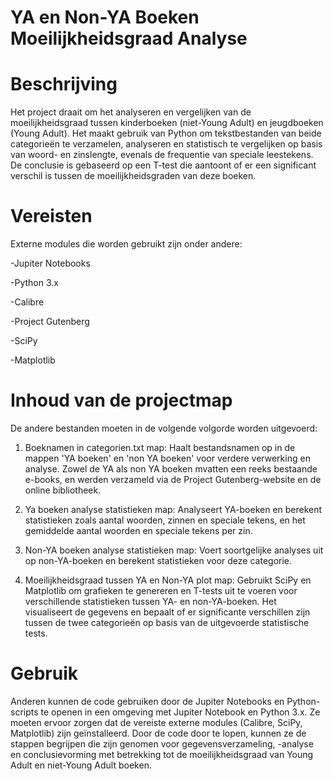 # YA en Non-YA Boeken Moeilijkheidsgraad Analyse
# Beschrijving
Het project draait om het analyseren en vergelijken van de moeilijkheidsgraad tussen kinderboeken (niet-Young Adult) en jeugdboeken (Young Adult). Het maakt gebruik van Python om tekstbestanden van beide categorieën te verzamelen, analyseren en statistisch te vergelijken op basis van woord- en zinslengte, evenals de frequentie van speciale leestekens. De conclusie is gebaseerd op een T-test die aantoont of er een significant verschil is tussen de moeilijkheidsgraden van deze boeken.
# Vereisten
Externe modules die worden gebruikt zijn onder andere:

-Jupiter Notebooks

-Python 3.x

-Calibre

-Project Gutenberg

-SciPy

-Matplotlib
# Inhoud van de projectmap
De andere bestanden moeten in de volgende volgorde worden uitgevoerd:
1) Boeknamen in categorien.txt map: Haalt bestandsnamen op in de mappen 'YA boeken' en 'non YA boeken' voor verdere verwerking en analyse. Zowel de YA als non YA boeken mvatten een reeks bestaande e-books, en werden verzameld via de Project Gutenberg-website en de online bibliotheek. 

2) Ya boeken analyse statistieken map: Analyseert YA-boeken en berekent statistieken zoals aantal woorden, zinnen en speciale tekens, en het gemiddelde aantal woorden en speciale tekens per zin.

3) Non-YA boeken analyse statistieken map: Voert soortgelijke analyses uit op non-YA-boeken en berekent statistieken voor deze categorie.

4) Moeilijkheidsgraad tussen YA en Non-YA plot map: Gebruikt SciPy en Matplotlib om grafieken te genereren en T-tests uit te voeren voor verschillende statistieken tussen YA- en non-YA-boeken. Het visualiseert de gegevens en bepaalt of er significante verschillen zijn tussen de twee categorieën op basis van de uitgevoerde statistische tests.
# Gebruik
Anderen kunnen de code gebruiken door de Jupiter Notebooks en Python-scripts te openen in een omgeving met Jupiter Notebook en Python 3.x. Ze moeten ervoor zorgen dat de vereiste externe modules (Calibre, SciPy, Matplotlib) zijn geïnstalleerd. Door de code door te lopen, kunnen ze de stappen begrijpen die zijn genomen voor gegevensverzameling, -analyse en conclusievorming met betrekking tot de moeilijkheidsgraad van Young Adult en niet-Young Adult boeken.
